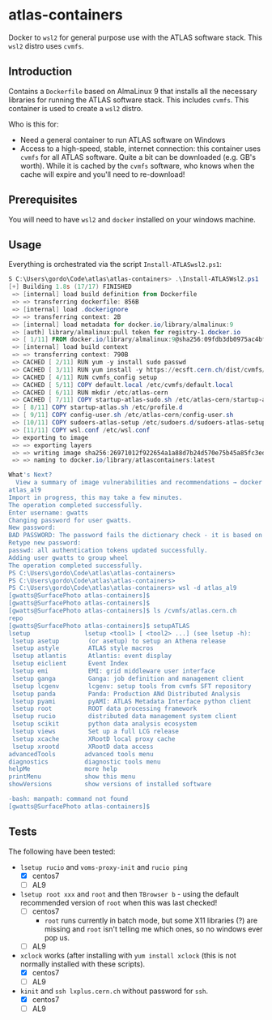 # atlas-containers

Docker to `wsl2` for general purpose use with the ATLAS software stack. This `wsl2` distro uses `cvmfs`.

## Introduction

Contains a `Dockerfile` based on AlmaLinux 9 that installs all the necessary libraries for running the ATLAS software stack. This includes `cvmfs`. This container is used to create a `wsl2` distro.

Who is this for:

* Need a general container to run ATLAS software on Windows
* Access to a high-speed, stable, internet connection: this container uses `cvmfs` for all ATLAS software. Quite a bit can be downloaded (e.g. GB's worth). While it is cached by the `cvmfs` software, who knows when the cache will expire and you'll need to re-download!

## Prerequisites

You will need to have `wsl2` and `docker` installed on your windows machine.

## Usage

Everything is orchestrated via the script `Install-ATLASwsl2.ps1`:

```Powershell
S C:\Users\gordo\Code\atlas\atlas-containers> .\Install-ATLASWsl2.ps1   
[+] Building 1.8s (17/17) FINISHED                                                                                                         docker:default
 => [internal] load build definition from Dockerfile                                                                                                 0.0s
 => => transferring dockerfile: 856B                                                                                                                 0.0s 
 => [internal] load .dockerignore                                                                                                                    0.0s 
 => => transferring context: 2B                                                                                                                      0.0s 
 => [internal] load metadata for docker.io/library/almalinux:9                                                                                       1.5s 
 => [auth] library/almalinux:pull token for registry-1.docker.io                                                                                     0.0s
 => [ 1/11] FROM docker.io/library/almalinux:9@sha256:09fdb3db0975ac4bf4610abd8f159622ab8f460950b56212472625cc47fccd5a                               0.0s
 => [internal] load build context                                                                                                                    0.0s 
 => => transferring context: 790B                                                                                                                    0.0s 
 => CACHED [ 2/11] RUN yum -y install sudo passwd                                                                                                    0.0s 
 => CACHED [ 3/11] RUN yum install -y https://ecsft.cern.ch/dist/cvmfs/cvmfs-release/cvmfs-release-latest.noarch.rpm && yum install -y cvmfs         0.0s 
 => CACHED [ 4/11] RUN cvmfs_config setup                                                                                                            0.0s
 => CACHED [ 5/11] COPY default.local /etc/cvmfs/default.local                                                                                       0.0s 
 => CACHED [ 6/11] RUN mkdir /etc/atlas-cern                                                                                                         0.0s 
 => CACHED [ 7/11] COPY startup-atlas-sudo.sh /etc/atlas-cern/startup-atlas-sudo.sh                                                                  0.0s 
 => [ 8/11] COPY startup-atlas.sh /etc/profile.d                                                                                                     0.0s 
 => [ 9/11] COPY config-user.sh /etc/atlas-cern/config-user.sh                                                                                       0.0s 
 => [10/11] COPY sudoers-atlas-setup /etc/sudoers.d/sudoers-atlas-setup                                                                              0.0s 
 => [11/11] COPY wsl.conf /etc/wsl.conf                                                                                                              0.0s 
 => exporting to image                                                                                                                               0.1s 
 => => exporting layers                                                                                                                              0.1s 
 => => writing image sha256:26971012f922654a1a88d7b24d570e75b45a85fc3ed41dfbbc1ef0edad23f800                                                         0.0s 
 => => naming to docker.io/library/atlascontainers:latest                                                                                            0.0s 

What's Next?
  View a summary of image vulnerabilities and recommendations → docker scout quickview
atlas_al9
Import in progress, this may take a few minutes.   
The operation completed successfully.
Enter username: gwatts
Changing password for user gwatts.
New password:
BAD PASSWORD: The password fails the dictionary check - it is based on a dictionary word
Retype new password:
passwd: all authentication tokens updated successfully.
Adding user gwatts to group wheel
The operation completed successfully. 
PS C:\Users\gordo\Code\atlas\atlas-containers> 
PS C:\Users\gordo\Code\atlas\atlas-containers>
PS C:\Users\gordo\Code\atlas\atlas-containers> wsl -d atlas_al9
[gwatts@SurfacePhoto atlas-containers]$ 
[gwatts@SurfacePhoto atlas-containers]$
[gwatts@SurfacePhoto atlas-containers]$ ls /cvmfs/atlas.cern.ch
repo
[gwatts@SurfacePhoto atlas-containers]$ setupATLAS 
lsetup               lsetup <tool1> [ <tool2> ...] (see lsetup -h):
 lsetup asetup        (or asetup) to setup an Athena release
 lsetup astyle        ATLAS style macros
 lsetup atlantis      Atlantis: event display
 lsetup eiclient      Event Index 
 lsetup emi           EMI: grid middleware user interface 
 lsetup ganga         Ganga: job definition and management client
 lsetup lcgenv        lcgenv: setup tools from cvmfs SFT repository
 lsetup panda         Panda: Production ANd Distributed Analysis
 lsetup pyami         pyAMI: ATLAS Metadata Interface python client
 lsetup root          ROOT data processing framework
 lsetup rucio         distributed data management system client
 lsetup scikit        python data analysis ecosystem
 lsetup views         Set up a full LCG release
 lsetup xcache        XRootD local proxy cache
 lsetup xrootd        XRootD data access
advancedTools        advanced tools menu
diagnostics          diagnostic tools menu
helpMe               more help
printMenu            show this menu
showVersions         show versions of installed software

-bash: manpath: command not found
[gwatts@SurfacePhoto atlas-containers]$
```

## Tests

The following have been tested:

* `lsetup rucio` and `voms-proxy-init` and `rucio ping`
  * [x] centos7
  * [ ] AL9
* `lsetup root xxx` and `root` and then `TBrowser b` - using the default recommended version of `root` when this was last checked!
  * [ ] centos7
    * `root` runs currently in batch mode, but some X11 libraries (?) are missing and `root` isn't telling me which ones, so no windows ever pop us.
  * [ ] AL9
* `xclock` works (after installing with `yum install xclock` (this is not normally installed with these scripts).
  * [x] centos7
  * [ ] AL9
* `kinit` and `ssh lxplus.cern.ch` without password for `ssh`.
  * [x] centos7
  * [ ] AL9

